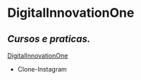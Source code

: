 # DigitalInnovationOne
## _Cursos e praticas._

[DigitalInnovationOne](https://digitalinnovation.one/)

* Clone-Instagram

